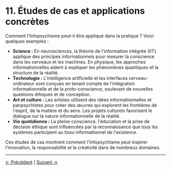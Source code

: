 # 11. Études de cas et applications concrètes

Comment l'Infopsychisme peut-il être appliqué dans la pratique ? Voici quelques exemples :

- **Science :** En neurosciences, la théorie de l'information intégrée (IIT) applique des principes informationnels pour mesurer la conscience dans les cerveaux et les machines. En physique, les approches informationnelles aident à expliquer les phénomènes quantiques et la structure de la réalité.
- **Technologie :** L'intelligence artificielle et les interfaces cerveau-ordinateur sont conçues en tenant compte de l'intégration informationnelle et de la proto-conscience, soulevant de nouvelles questions éthiques et de conception.
- **Art et culture :** Les artistes utilisent des idées informationnelles et panpsychistes pour créer des œuvres qui explorent les frontières de l'esprit, de la matière et du sens. Les projets culturels favorisent le dialogue sur la nature informationnelle de la réalité.
- **Vie quotidienne :** La pleine conscience, l'éducation et la prise de décision éthique sont influencées par la reconnaissance que tous les systèmes participent au tissu informationnel de l'existence.

Ces études de cas montrent comment l'Infopsychisme peut inspirer l'innovation, la responsabilité et la créativité dans de nombreux domaines.

---
<div class="navigation-links">
<a href="../10_Contexte_historique_et_lignées_intellectuelles/" class="nav-link prev-link">← Précédent</a> | <a href="../12_Critiques_et_arguments_contraires/" class="nav-link next-link">Suivant →</a>
</div>
